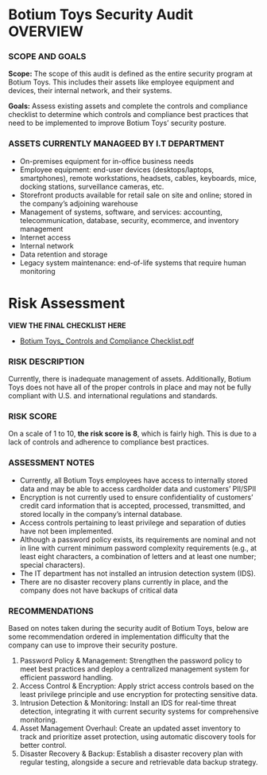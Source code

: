 # Botium Toys Security Audit OVERVIEW

### SCOPE AND GOALS
**Scope:** The scope of this audit is defined as the entire security program at Botium
Toys. This includes their assets like employee equipment and devices, their internal
network, and their systems.

**Goals:** Assess existing assets and complete the controls and compliance checklist to
determine which controls and compliance best practices that need to be implemented
to improve Botium Toys’ security posture.


### ASSETS CURRENTLY MANAGEED BY I.T DEPARTMENT
- On-premises equipment for in-office business needs  
- Employee equipment: end-user devices (desktops/laptops, smartphones), remote workstations, headsets, cables, keyboards, mice, docking stations, surveillance cameras, etc.
- Storefront products available for retail sale on site and online; stored in the company’s adjoining warehouse
- Management of systems, software, and services: accounting, telecommunication, database, security, ecommerce, and inventory management
- Internet access
- Internal network
- Data retention and storage
- Legacy system maintenance: end-of-life systems that require human monitoring


# Risk Assessment
**VIEW THE FINAL CHECKLIST HERE**
- [Botium Toys_ Controls and Compliance Checklist.pdf](https://github.com/Kamorrra/Botium-Toys-Audit/files/14862214/Botium.Toys_.Controls.and.Compliance.Checklist.pdf)


### RISK DESCRIPTION
Currently, there is inadequate management of assets. Additionally, Botium Toys does not have all of the proper controls in place and may not be fully compliant with U.S. and international regulations and standards.

### RISK SCORE
On a scale of 1 to 10, **the risk score is 8**, which is fairly high. This is due to a lack of controls and adherence to compliance best practices.

### ASSESSMENT NOTES
- Currently, all Botium Toys employees have access to internally stored data and may be able to access cardholder data and customers’ PII/SPII
- Encryption is not currently used to ensure confidentiality of customers’ credit card information that is accepted, processed, transmitted, and stored locally in the company’s internal database.
- Access controls pertaining to least privilege and separation of duties have not been implemented.
- Although a password policy exists, its requirements are nominal and not in line with current minimum password complexity requirements (e.g., at least eight characters, a combination of letters and at least one number; special characters).
- The IT department has not installed an intrusion detection system (IDS).
- There are no disaster recovery plans currently in place, and the company does not have backups of critical data


### RECOMMENDATIONS
Based on notes taken during the security audit of Botium Toys, below are some recommendation ordered in implementation difficulty that the company can use to improve their security posture.

1. Password Policy & Management: Strengthen the password policy to meet best practices and deploy a centralized management system for efficient password handling.
2. Access Control & Encryption: Apply strict access controls based on the least privilege principle and use encryption for protecting sensitive data.
3. Intrusion Detection & Monitoring: Install an IDS for real-time threat detection, integrating it with current security systems for comprehensive monitoring.
4. Asset Management Overhaul: Create an updated asset inventory to track and prioritize asset protection, using automatic discovery tools for better control.
5. Disaster Recovery & Backup: Establish a disaster recovery plan with regular testing, alongside a secure and retrievable data backup strategy.
